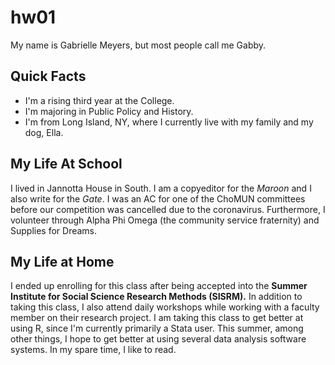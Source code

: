 # hw01

My name is Gabrielle Meyers, but most people call me Gabby.

## Quick Facts
* I'm a rising third year at the College.
* I'm majoring in Public Policy and History.
* I'm from Long Island, NY, where I currently live with my family and my dog, Ella.

## My Life At School
I lived in Jannotta House in South. I am a copyeditor for the *Maroon* and I also write for the *Gate*. I was an AC for one of the ChoMUN committees before our competition was cancelled due to the coronavirus. Furthermore, I volunteer through Alpha Phi Omega (the community service fraternity) and Supplies for Dreams.

## My Life at Home
I ended up enrolling for this class after being accepted into the **Summer Institute for Social Science Research Methods (SISRM).** In addition to taking this class, I also attend daily workshops while working with a faculty member on their research project. I am taking this class to get better at using R, since I'm currently primarily a Stata user. This summer, among other things, I hope to get better at using several data analysis software systems. In my spare time, I like to read.